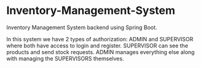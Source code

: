 # Inventory-Management-System
Inventory Management System backend using Spring Boot.

In this system we have 2 types of authorization: ADMIN and SUPERVISOR where both have access to login and register.
SUPERVISOR can see the products and send stock requests.
ADMIN manages everything else along with managing the SUPERVISORS themselves.
